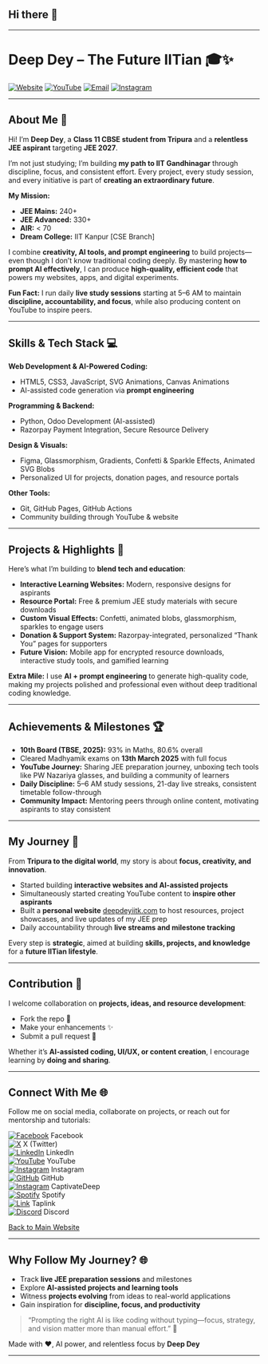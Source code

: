 ## Hi there 👋

---

# Deep Dey – The Future IITian 🎓✨

[![Website](https://img.shields.io/badge/Website-DeepDey-blue)](https://www.deepdeyiitk.com)
[![YouTube](https://img.shields.io/badge/YouTube-DeepDey-red)](https://www.youtube.com/@deepdeyiit)
[![Email](https://img.shields.io/badge/Email-contact@deepdeyiitk.com-yellow)](mailto:thedeeparise@gmail.com)
[![Instagram](https://img.shields.io/badge/Instagram-@deepdey.official-purple)](https://www.instagram.com/deepdey.official)

---

## About Me 🚀

Hi! I’m **Deep Dey**, a **Class 11 CBSE student from Tripura** and a **relentless JEE aspirant** targeting **JEE 2027**.

I’m not just studying; I’m building **my path to IIT Gandhinagar** through discipline, focus, and consistent effort. Every project, every study session, and every initiative is part of **creating an extraordinary future**.

**My Mission:**

* **JEE Mains:** 240+
* **JEE Advanced:** 330+
* **AIR:** < 70
* **Dream College:** IIT Kanpur [CSE Branch]

I combine **creativity, AI tools, and prompt engineering** to build projects—even though I don’t know traditional coding deeply. By mastering **how to prompt AI effectively**, I can produce **high-quality, efficient code** that powers my websites, apps, and digital experiments.

**Fun Fact:** I run daily **live study sessions** starting at 5–6 AM to maintain **discipline, accountability, and focus**, while also producing content on YouTube to inspire peers.

---

## Skills & Tech Stack 💻

**Web Development & AI-Powered Coding:**

* HTML5, CSS3, JavaScript, SVG Animations, Canvas Animations
* AI-assisted code generation via **prompt engineering**

**Programming & Backend:**

* Python, Odoo Development (AI-assisted)
* Razorpay Payment Integration, Secure Resource Delivery

**Design & Visuals:**

* Figma, Glassmorphism, Gradients, Confetti & Sparkle Effects, Animated SVG Blobs
* Personalized UI for projects, donation pages, and resource portals

**Other Tools:**

* Git, GitHub Pages, GitHub Actions
* Community building through YouTube & website

---

## Projects & Highlights 🌟

Here’s what I’m building to **blend tech and education**:

* **Interactive Learning Websites:** Modern, responsive designs for aspirants
* **Resource Portal:** Free & premium JEE study materials with secure downloads
* **Custom Visual Effects:** Confetti, animated blobs, glassmorphism, sparkles to engage users
* **Donation & Support System:** Razorpay-integrated, personalized “Thank You” pages for supporters
* **Future Vision:** Mobile app for encrypted resource downloads, interactive study tools, and gamified learning

**Extra Mile:** I use **AI + prompt engineering** to generate high-quality code, making my projects polished and professional even without deep traditional coding knowledge.

---

## Achievements & Milestones 🏆

* **10th Board (TBSE, 2025):** 93% in Maths, 80.6% overall
* Cleared Madhyamik exams on **13th March 2025** with full focus
* **YouTube Journey:** Sharing JEE preparation journey, unboxing tech tools like PW Nazariya glasses, and building a community of learners
* **Daily Discipline:** 5–6 AM study sessions, 21-day live streaks, consistent timetable follow-through
* **Community Impact:** Mentoring peers through online content, motivating aspirants to stay consistent

---

## My Journey 📖

From **Tripura to the digital world**, my story is about **focus, creativity, and innovation**.

* Started building **interactive websites and AI-assisted projects**
* Simultaneously started creating YouTube content to **inspire other aspirants**
* Built a **personal website** [deepdeyiitk.com](https://www.deepdeyiitk.com) to host resources, project showcases, and live updates of my JEE prep
* Daily accountability through **live streams and milestone tracking**

Every step is **strategic**, aimed at building **skills, projects, and knowledge** for a **future IITian lifestyle**.

---

## Contribution 🤝

I welcome collaboration on **projects, ideas, and resource development**:

* Fork the repo 🔀
* Make your enhancements ✨
* Submit a pull request 📩

Whether it’s **AI-assisted coding, UI/UX, or content creation**, I encourage learning by **doing and sharing**.

---

## Connect With Me 🌐

Follow me on social media, collaborate on projects, or reach out for mentorship and tutorials:

[![Facebook](https://cdn.jsdelivr.net/gh/simple-icons/simple-icons/icons/facebook.svg?width=20&height=20)](https://www.facebook.com/deepdeyiit) Facebook  
[![X](https://cdn.jsdelivr.net/gh/simple-icons/simple-icons/icons/x.svg?width=20&height=20)](https://x.com/deepdeyofficial) X (Twitter)  
[![LinkedIn](https://cdn.jsdelivr.net/gh/simple-icons/simple-icons/icons/linkedin.svg?width=20&height=20)](https://www.linkedin.com/in/deepdeyiitgn) LinkedIn  
[![YouTube](https://cdn.jsdelivr.net/gh/simple-icons/simple-icons/icons/youtube.svg?width=20&height=20)](https://www.youtube.com/channel/UCrh1Mx5CTTbbkgW5O6iS2Tw) YouTube  
[![Instagram](https://cdn.jsdelivr.net/gh/simple-icons/simple-icons/icons/instagram.svg?width=20&height=20)](https://www.instagram.com/deepdey.official/) Instagram  
[![GitHub](https://cdn.jsdelivr.net/gh/simple-icons/simple-icons/icons/github.svg?width=20&height=20)](https://github.com/deepdeyiitgn) GitHub  
[![Instagram](https://cdn.jsdelivr.net/gh/simple-icons/simple-icons/icons/instagram.svg?width=20&height=20)](https://www.instagram.com/captivatedeep/) CaptivateDeep  
[![Spotify](https://cdn.jsdelivr.net/gh/simple-icons/simple-icons/icons/spotify.svg?width=20&height=20)](https://open.spotify.com/playlist/6KIXCU0MCMP86td8GmLgxj) Spotify  
[![Link](https://cdn.jsdelivr.net/gh/simple-icons/simple-icons/icons/link.svg?width=20&height=20)](https://taplink.cc/deepdey.official) Taplink  
[![Discord](https://cdn.jsdelivr.net/gh/simple-icons/simple-icons/icons/discord.svg?width=20&height=20)](https://discord.gg/bSghTD4PVY) Discord   

[Back to Main Website](https://www.deepdeyiitk.com)

---

## Why Follow My Journey? 🌐

* Track **live JEE preparation sessions** and milestones
* Explore **AI-assisted projects and learning tools**
* Witness **projects evolving** from ideas to real-world applications
* Gain inspiration for **discipline, focus, and productivity**

> “Prompting the right AI is like coding without typing—focus, strategy, and vision matter more than manual effort.” 💜

Made with ❤️, AI power, and relentless focus by **Deep Dey**

---



<!--
**deepdeyiitgn/deepdeyiitgn** is a ✨ _special_ ✨ repository because its `README.md` (this file) appears on your GitHub profile.

Here are some ideas to get you started:

- 🔭 I’m currently working on ...
- 🌱 I’m currently learning ...
- 👯 I’m looking to collaborate on ...
- 🤔 I’m looking for help with ...
- 💬 Ask me about ...
- 📫 How to reach me: ...
- 😄 Pronouns: ...
- ⚡ Fun fact: ...
-->
